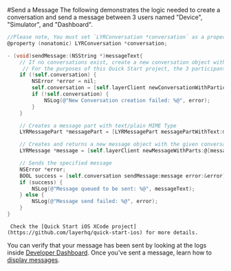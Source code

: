 #Send a Message
The following demonstrates the logic needed to create a conversation and send a message between 3 users named "Device", "Simulator", and "Dashboard".

```objectivec
//Please note, You must set `LYRConversation *conversation` as a property of the ViewController.
@property (nonatomic) LYRConversation *conversation;

- (void)sendMessage:(NSString *)messageText{
    // If no conversations exist, create a new conversation object with two participants
     // For the purposes of this Quick Start project, the 3 participants in this conversation are 'Device'  (the authenticated user id), 'Simulator', and 'Dashboard'.
    if (!self.conversation) {
        NSError *error = nil;
        self.conversation = [self.layerClient newConversationWithParticipants:[NSSet setWithArray:@[ @"Simulator", @ "Dashboard" ]] options:nil error:&error];
        if (!self.conversation) {
            NSLog(@"New Conversation creation failed: %@", error);
        }
    }

    // Creates a message part with text/plain MIME Type
    LYRMessagePart *messagePart = [LYRMessagePart messagePartWithText:messageText];

    // Creates and returns a new message object with the given conversation and array of message parts
    LYRMessage *message = [self.layerClient newMessageWithParts:@[messagePart] options:@{LYRMessageOptionsPushNotificationAlertKey: messageText} error:nil];

    // Sends the specified message
    NSError *error;
    BOOL success = [self.conversation sendMessage:message error:&error];
    if (success) {
        NSLog(@"Message queued to be sent: %@", messageText);
    } else {
        NSLog(@"Message send failed: %@", error);
    }
}
```

```emphasis
 Check the [Quick Start iOS XCode project](https://github.com/layerhq/quick-start-ios) for more details.
```

You can verify that your message has been sent by looking at the logs inside [Developer Dashboard](https://developer.layer.com). Once you've sent a message, learn how to [display messages](/docs/quick-start/ios#display-messages).
